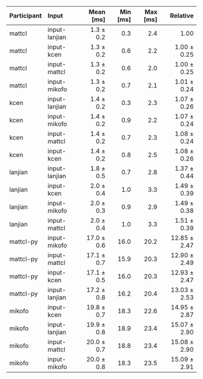 | Participant | Input | Mean [ms] | Min [ms] | Max [ms] | Relative |
|:---|:---|---:|---:|---:|---:|
| mattcl | input-lanjian | 1.3 ± 0.2 | 0.3 | 2.4 | 1.00 |
| mattcl | input-kcen | 1.3 ± 0.2 | 0.6 | 2.2 | 1.00 ± 0.25 |
| mattcl | input-mattcl | 1.3 ± 0.2 | 0.6 | 2.0 | 1.00 ± 0.25 |
| mattcl | input-mikofo | 1.3 ± 0.2 | 0.7 | 2.1 | 1.01 ± 0.24 |
| kcen | input-lanjian | 1.4 ± 0.2 | 0.3 | 2.3 | 1.07 ± 0.26 |
| kcen | input-mikofo | 1.4 ± 0.2 | 0.9 | 2.2 | 1.07 ± 0.24 |
| kcen | input-mattcl | 1.4 ± 0.2 | 0.7 | 2.3 | 1.08 ± 0.24 |
| kcen | input-kcen | 1.4 ± 0.2 | 0.8 | 2.5 | 1.08 ± 0.26 |
| lanjian | input-lanjian | 1.8 ± 0.5 | 0.7 | 2.8 | 1.37 ± 0.44 |
| lanjian | input-kcen | 2.0 ± 0.4 | 1.0 | 3.3 | 1.49 ± 0.39 |
| lanjian | input-mikofo | 2.0 ± 0.3 | 0.9 | 2.9 | 1.49 ± 0.38 |
| lanjian | input-mattcl | 2.0 ± 0.4 | 1.0 | 3.3 | 1.51 ± 0.39 |
| mattcl-py | input-mikofo | 17.0 ± 0.6 | 16.0 | 20.2 | 12.85 ± 2.47 |
| mattcl-py | input-mattcl | 17.1 ± 0.7 | 15.9 | 20.3 | 12.90 ± 2.49 |
| mattcl-py | input-kcen | 17.1 ± 0.5 | 16.0 | 20.3 | 12.93 ± 2.47 |
| mattcl-py | input-lanjian | 17.2 ± 0.8 | 16.2 | 20.4 | 13.03 ± 2.53 |
| mikofo | input-kcen | 19.8 ± 0.7 | 18.3 | 22.6 | 14.95 ± 2.87 |
| mikofo | input-lanjian | 19.9 ± 0.8 | 18.9 | 23.4 | 15.07 ± 2.90 |
| mikofo | input-mattcl | 20.0 ± 0.7 | 18.8 | 23.4 | 15.08 ± 2.90 |
| mikofo | input-mikofo | 20.0 ± 0.8 | 18.3 | 23.5 | 15.09 ± 2.91 |
